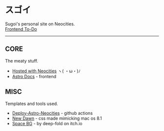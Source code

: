 # スゴイ

Sugoi's personal site on Neocities.  
[Frontend To-Do](frontend/TO-DO.md)

---

## CORE

The meaty stuff.

- [Hosted with Neocities](https://neocities.org/) ヽ( ・ω・)ﾉ
- [Astro Docs](https://docs.astro.build) - frontend

## MISC

Templates and tools used.

- [Deploy-Astro-Neocities](https://github.com/professorsugoi/Deploy-Astro-Neocities) - github actions
- [New Dawn](https://github.com/npjg/classic.css) - css made mimicking mac os 8.1
- [Space BG](https://deep-fold.itch.io/space-background-generator) - by deep-fold on itch.io
